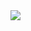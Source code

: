 <a href="https://github.com/devxb/gitanimals">
  <img src="https://render.gitanimals.org/farms/Dever-Rai"/>
</a>

